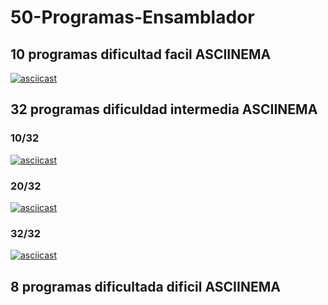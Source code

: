 # 50-Programas-Ensamblador
## 10 programas dificultad facil ASCIINEMA
[![asciicast](https://asciinema.org/a/qAeXvj4HEPFPKW6xVh3ByYfBv.svg)](https://asciinema.org/a/qAeXvj4HEPFPKW6xVh3ByYfBv)
## 32 programas dificuldad intermedia ASCIINEMA
### 10/32
[![asciicast](https://asciinema.org/a/1bZc7Zlrk3rjClPGprHgmsvsT.svg)](https://asciinema.org/a/1bZc7Zlrk3rjClPGprHgmsvsT)
### 20/32
[![asciicast](https://asciinema.org/a/yjGUhvBzIhu5qnLTemNTK69mH.svg)](https://asciinema.org/a/yjGUhvBzIhu5qnLTemNTK69mH)
### 32/32
[![asciicast](https://asciinema.org/a/RxGFQCT9AVoLc9Fzzpi1ITFs7.svg)](https://asciinema.org/a/RxGFQCT9AVoLc9Fzzpi1ITFs7)

## 8 programas dificultada dificil ASCIINEMA
